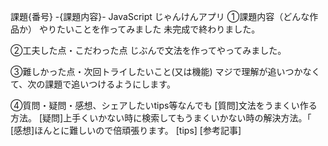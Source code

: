 課題{番号} -{課題内容}-
JavaScript じゃんけんアプリ
①課題内容（どんな作品か）
やりたいことを作ってみました
未完成で終わりました。

②工夫した点・こだわった点
じぶんで文法を作ってやってみました。

③難しかった点・次回トライしたいこと(又は機能)
マジで理解が追いつかなくて、次の課題で追いつけるようにします。

④質問・疑問・感想、シェアしたいtips等なんでも
[質問]文法をうまくい作る方法。
[疑問]上手くいかない時に検索してもうまくいかない時の解決方法。「
[感想]ほんとに難しいので倍頑張ります。
[tips]
[参考記事]